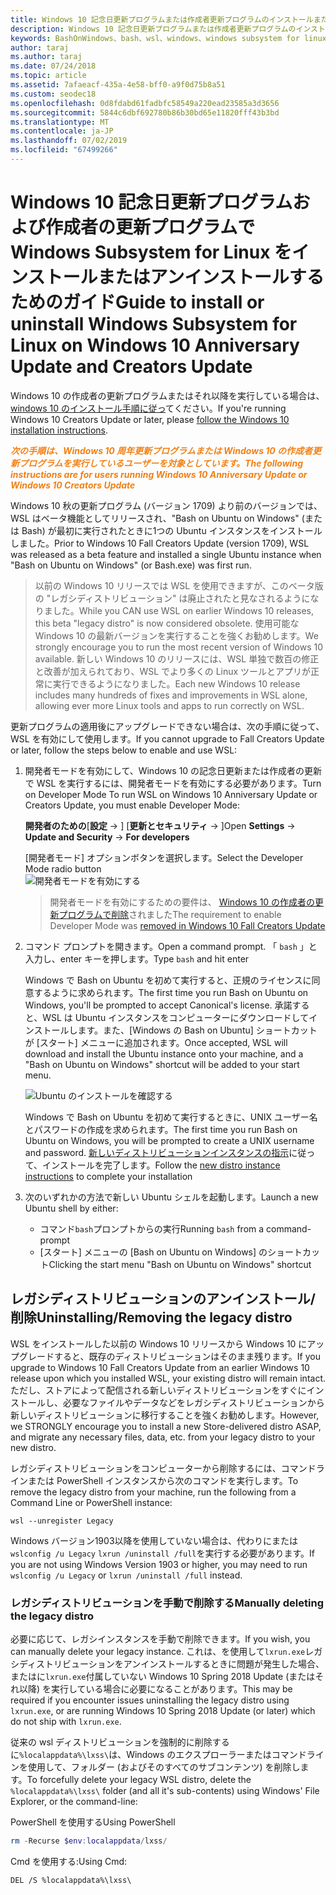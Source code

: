 ```yaml
---
title: Windows 10 記念日更新プログラムまたは作成者更新プログラムのインストールまたは削除
description: Windows 10 記念日更新プログラムまたは作成者更新プログラムのインストールとインストール解除の手順 (従来のベータディストリビューション)
keywords: BashOnWindows、bash、wsl、windows、windows subsystem for linux、windowssubsystem、ubuntu、debian、suse、windows 10、legacy、beta、install、remove、uninstall、un/install、delete、deprecated
author: taraj
ms.author: taraj
ms.date: 07/24/2018
ms.topic: article
ms.assetid: 7afaeacf-435a-4e58-bff0-a9f0d75b8a51
ms.custom: seodec18
ms.openlocfilehash: 0d8fdabd61fadbfc58549a220ead23585a3d3656
ms.sourcegitcommit: 5844c6dbf692780b86b30bd65e11820fff43b3bd
ms.translationtype: MT
ms.contentlocale: ja-JP
ms.lasthandoff: 07/02/2019
ms.locfileid: "67499266"
---
```

# <a name="guide-to-install-or-uninstall-windows-subsystem-for-linux-on-windows-10-anniversary-update-and-creators-update"></a><span data-ttu-id="949fa-104">Windows 10 記念日更新プログラムおよび作成者の更新プログラムで Windows Subsystem for Linux をインストールまたはアンインストールするためのガイド</span><span class="sxs-lookup"><span data-stu-id="949fa-104">Guide to install or uninstall Windows Subsystem for Linux on Windows 10 Anniversary Update and Creators Update</span></span> 

<span data-ttu-id="949fa-105">Windows 10 の作成者の更新プログラムまたはそれ以降を実行している場合は、 [windows 10 のインストール手順に従っ](install-win10.md)てください。</span><span class="sxs-lookup"><span data-stu-id="949fa-105">If you're running Windows 10 Creators Update or later, please [follow the Windows 10 installation instructions](install-win10.md).</span></span>

<span data-ttu-id="949fa-106"><strong><em><span style="color: #f28014">次の手順は、Windows 10 周年更新プログラムまたは Windows 10 の作成者更新プログラムを実行しているユーザーを対象としています。</span></em></strong></span><span class="sxs-lookup"><span data-stu-id="949fa-106"><strong><em><span style="color: #f28014">The following instructions are for users running Windows 10 Anniversary Update or Windows 10 Creators Update</span></em></strong></span></span>

<span data-ttu-id="949fa-107">Windows 10 秋の更新プログラム (バージョン 1709) より前のバージョンでは、WSL はベータ機能としてリリースされ、"Bash on Ubuntu on Windows" (または Bash) が最初に実行されたときに1つの Ubuntu インスタンスをインストールしました。</span><span class="sxs-lookup"><span data-stu-id="949fa-107">Prior to Windows 10 Fall Creators Update (version 1709), WSL was released as a beta feature and installed a single Ubuntu instance when "Bash on Ubuntu on Windows" (or Bash.exe) was first run.</span></span>

> <span data-ttu-id="949fa-108">以前の Windows 10 リリースでは WSL を使用できますが、このベータ版の "レガシディストリビューション" は廃止されたと見なされるようになりました。</span><span class="sxs-lookup"><span data-stu-id="949fa-108">While you CAN use WSL on earlier Windows 10 releases, this beta "legacy distro" is now considered obsolete.</span></span> <span data-ttu-id="949fa-109">使用可能な Windows 10 の最新バージョンを実行することを強くお勧めします。</span><span class="sxs-lookup"><span data-stu-id="949fa-109">We strongly encourage you to run the most recent version of Windows 10 available.</span></span> <span data-ttu-id="949fa-110">新しい Windows 10 のリリースには、WSL 単独で数百の修正と改善が加えられており、WSL でより多くの Linux ツールとアプリが正常に実行できるようになりました。</span><span class="sxs-lookup"><span data-stu-id="949fa-110">Each new Windows 10 release includes many hundreds of fixes and improvements in WSL alone, allowing ever more Linux tools and apps to run correctly on WSL.</span></span>

<span data-ttu-id="949fa-111">更新プログラムの適用後にアップグレードできない場合は、次の手順に従って、WSL を有効にして使用します。</span><span class="sxs-lookup"><span data-stu-id="949fa-111">If you cannot upgrade to Fall Creators Update or later, follow the steps below to enable and use WSL:</span></span>

1. <span data-ttu-id="949fa-112">開発者モードを有効にして、Windows 10 の記念日更新または作成者の更新で WSL を実行するには、開発者モードを有効にする必要があります。</span><span class="sxs-lookup"><span data-stu-id="949fa-112">Turn on Developer Mode  To run WSL on Windows 10 Anniversary Update or Creators Update, you must enable Developer Mode:</span></span>

    <span data-ttu-id="949fa-113">**開発者のための**[**設定** -> ] [**更新とセキュリティ** -> ]</span><span class="sxs-lookup"><span data-stu-id="949fa-113">Open **Settings** -> **Update and Security** -> **For developers**</span></span>

    <span data-ttu-id="949fa-114">[開発者モード] オプションボタンを選択します。</span><span class="sxs-lookup"><span data-stu-id="949fa-114">Select the Developer Mode radio button</span></span>  
    ![開発者モードを有効にする](media/updateAndSecurity.png)

    > <span data-ttu-id="949fa-116">開発者モードを有効にするための要件は、 [Windows 10 の作成者の更新プログラムで削除](https://blogs.msdn.microsoft.com/commandline/2017/06/08/developer-mode-no-longer-required-for-windows-subsystem-for-linux/)されました</span><span class="sxs-lookup"><span data-stu-id="949fa-116">The requirement to enable Developer Mode was [removed in Windows 10 Fall Creators Update](https://blogs.msdn.microsoft.com/commandline/2017/06/08/developer-mode-no-longer-required-for-windows-subsystem-for-linux/)</span></span>

1. <span data-ttu-id="949fa-117">コマンド プロンプトを開きます。</span><span class="sxs-lookup"><span data-stu-id="949fa-117">Open a command prompt.</span></span>  <span data-ttu-id="949fa-118">「 `bash` 」と入力し、enter キーを押します。</span><span class="sxs-lookup"><span data-stu-id="949fa-118">Type `bash` and hit enter</span></span>

    <span data-ttu-id="949fa-119">Windows で Bash on Ubuntu を初めて実行すると、正規のライセンスに同意するように求められます。</span><span class="sxs-lookup"><span data-stu-id="949fa-119">The first time you run Bash on Ubuntu on Windows, you'll be prompted to accept Canonical's license.</span></span> <span data-ttu-id="949fa-120">承諾すると、WSL は Ubuntu インスタンスをコンピューターにダウンロードしてインストールします。また、[Windows の Bash on Ubuntu] ショートカットが [スタート] メニューに追加されます。</span><span class="sxs-lookup"><span data-stu-id="949fa-120">Once accepted, WSL will download and install the Ubuntu instance onto your machine, and a "Bash on Ubuntu on Windows" shortcut will be added to your start menu.</span></span>

    ![Ubuntu のインストールを確認する](media/bashShellInstall.png)

    <span data-ttu-id="949fa-122">Windows で Bash on Ubuntu を初めて実行するときに、UNIX ユーザー名とパスワードの作成を求められます。</span><span class="sxs-lookup"><span data-stu-id="949fa-122">The first time you run Bash on Ubuntu on Windows, you will be prompted to create a UNIX username and password.</span></span> <span data-ttu-id="949fa-123">[新しいディストリビューションインスタンスの指示](initialize-distro.md)に従って、インストールを完了します。</span><span class="sxs-lookup"><span data-stu-id="949fa-123">Follow the [new distro instance instructions](initialize-distro.md) to complete your installation</span></span>

1. <span data-ttu-id="949fa-124">次のいずれかの方法で新しい Ubuntu シェルを起動します。</span><span class="sxs-lookup"><span data-stu-id="949fa-124">Launch a new Ubuntu shell by either:</span></span>
    * <span data-ttu-id="949fa-125">コマンド`bash`プロンプトからの実行</span><span class="sxs-lookup"><span data-stu-id="949fa-125">Running `bash` from a command-prompt</span></span>
    * <span data-ttu-id="949fa-126">[スタート] メニューの [Bash on Ubuntu on Windows] のショートカット</span><span class="sxs-lookup"><span data-stu-id="949fa-126">Clicking the start menu "Bash on Ubuntu on Windows" shortcut</span></span>

    
## <a name="uninstallingremoving-the-legacy-distro"></a><span data-ttu-id="949fa-127">レガシディストリビューションのアンインストール/削除</span><span class="sxs-lookup"><span data-stu-id="949fa-127">Uninstalling/Removing the legacy distro</span></span>
<span data-ttu-id="949fa-128">WSL をインストールした以前の Windows 10 リリースから Windows 10 にアップグレードすると、既存のディストリビューションはそのまま残ります。</span><span class="sxs-lookup"><span data-stu-id="949fa-128">If you upgrade to Windows 10 Fall Creators Update from an earlier Windows 10 release upon which you installed WSL, your existing distro will remain intact.</span></span> <span data-ttu-id="949fa-129">ただし、ストアによって配信される新しいディストリビューションをすぐにインストールし、必要なファイルやデータなどをレガシディストリビューションから新しいディストリビューションに移行することを強くお勧めします。</span><span class="sxs-lookup"><span data-stu-id="949fa-129">However, we STRONGLY encourage you to install a new Store-delivered distro ASAP, and migrate any necessary files, data, etc. from your legacy distro to your new distro.</span></span>

<span data-ttu-id="949fa-130">レガシディストリビューションをコンピューターから削除するには、コマンドラインまたは PowerShell インスタンスから次のコマンドを実行します。</span><span class="sxs-lookup"><span data-stu-id="949fa-130">To remove the legacy distro from your machine, run the following from a Command Line or PowerShell instance:</span></span>

```console
wsl --unregister Legacy
```

<span data-ttu-id="949fa-131">Windows バージョン1903以降を使用していない場合は、代わりにまたは`wslconfig /u Legacy` `lxrun /uninstall /full`を実行する必要があります。</span><span class="sxs-lookup"><span data-stu-id="949fa-131">If you are not using Windows Version 1903 or higher, you may need to run `wslconfig /u Legacy` or `lxrun /uninstall /full` instead.</span></span> 

### <a name="manually-deleting-the-legacy-distro"></a><span data-ttu-id="949fa-132">レガシディストリビューションを手動で削除する</span><span class="sxs-lookup"><span data-stu-id="949fa-132">Manually deleting the legacy distro</span></span>
<span data-ttu-id="949fa-133">必要に応じて、レガシインスタンスを手動で削除できます。</span><span class="sxs-lookup"><span data-stu-id="949fa-133">If you wish, you can manually delete your legacy instance.</span></span> <span data-ttu-id="949fa-134">これは、を使用して`lxrun.exe`レガシディストリビューションをアンインストールするときに問題が発生した場合、またはに`lxrun.exe`付属していない Windows 10 Spring 2018 Update (またはそれ以降) を実行している場合に必要になることがあります。</span><span class="sxs-lookup"><span data-stu-id="949fa-134">This may be required if you encounter issues uninstalling the legacy distro using `lxrun.exe`, or are running Windows 10 Spring 2018 Update (or later) which do not ship with `lxrun.exe`.</span></span>

<span data-ttu-id="949fa-135">従来の wsl ディストリビューションを強制的に削除するに`%localappdata%\lxss\`は、Windows のエクスプローラーまたはコマンドラインを使用して、フォルダー (およびそのすべてのサブコンテンツ) を削除します。</span><span class="sxs-lookup"><span data-stu-id="949fa-135">To forcefully delete your legacy WSL distro, delete the `%localappdata%\lxss\` folder (and all it's sub-contents) using Windows' File Explorer, or the command-line:</span></span>

<span data-ttu-id="949fa-136">PowerShell を使用する</span><span class="sxs-lookup"><span data-stu-id="949fa-136">Using PowerShell</span></span>
```powershell
rm -Recurse $env:localappdata/lxss/
```

<span data-ttu-id="949fa-137">Cmd を使用する:</span><span class="sxs-lookup"><span data-stu-id="949fa-137">Using Cmd:</span></span>
```console
DEL /S %localappdata%\lxss\
```
